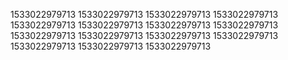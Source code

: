 1533022979713
1533022979713
1533022979713
1533022979713
1533022979713
1533022979713
1533022979713
1533022979713
1533022979713
1533022979713
1533022979713
1533022979713
1533022979713
1533022979713
1533022979713